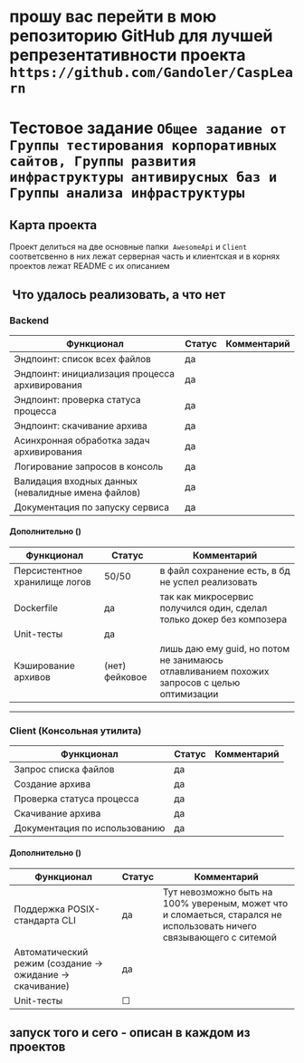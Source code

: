 # прошу вас перейти в мою репозиторию GitHub для лучшей репрезентативности проекта `https://github.com/Gandoler/CaspLearn`

# Тестовое задание `Общее задание от Группы тестирования корпоративных сайтов, Группы развития инфраструктуры антивирусных баз и Группы анализа инфраструктуры`

## Карта проекта

Проект делиться на две основные папки  `AwesomeApi` и `Client` соответсвенно в них лежат серверная часть и клиентская и в корнях проектов лежат README с их описанием

##  Что удалось реализовать, а что нет

### Backend

| Функционал | Статус | Комментарий |
|------------|--------|--------------|
| Эндпоинт: список всех файлов | да | |
| Эндпоинт: инициализация процесса архивирования | да | |
| Эндпоинт: проверка статуса процесса | да | |
| Эндпоинт: скачивание архива | да | |
| Асинхронная обработка задач архивирования | да | |
| Логирование запросов в консоль | да | |
| Валидация входных данных (невалидные имена файлов) | да | |
| Документация по запуску сервиса | да | |

#### Дополнительно ()

| Функционал | Статус | Комментарий |
|------------|--------|--------------|
| Персистентное хранилище логов  | 50/50 | в файл сохранение есть, в бд не успел реализовать |
| Dockerfile | да | так как микросервис получился один, сделал только докер без композера|
| Unit-тесты | да | |
| Кэширование архивов | (нет) фейковое | лишь даю ему guid, но потом не занимаюсь отлавливанием похожих запросов с целью оптимизации |

---

### Client (Консольная утилита)

| Функционал | Статус | Комментарий |
|------------|--------|--------------|
| Запрос списка файлов | да | |
| Создание архива | да | |
| Проверка статуса процесса | да | |
| Скачивание архива | да | |
| Документация по использованию | да | |

#### Дополнительно ()

| Функционал | Статус | Комментарий |
|------------|--------|--------------|
| Поддержка POSIX-стандарта CLI | да | Тут невозможно быть на 100%  увереным, может что и сломаеться, старался не использовать ничего связывающего с ситемой|
| Автоматический режим (создание → ожидание → скачивание) | да | |
| Unit-тесты | ☐ | |

## запуск того и сего - описан в каждом из проектов
